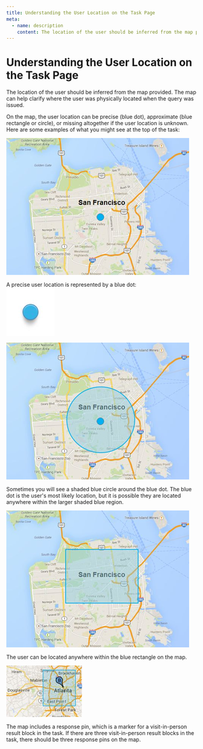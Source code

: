 ```yaml
---
title: Understanding the User Location on the Task Page
meta:
  - name: description
    content: The location of the user should be inferred from the map provided. The map can help clarify where the user was physically located when the query was issued.
---
```


# Understanding the User Location on the Task Page

The location of the user should be inferred from the map provided. The map can help clarify where the user was physically located when the query was issued.

On the map, the user location can be precise (blue dot), approximate (blue rectangle or circle), or missing altogether if the user location is unknown. Here are some examples of what you might see at the top of the task:

<div class="examples">
<div class="example">
<div class="results">
<div class="result">

![](../images/img856.jpg)

A precise user location is represented by a blue dot:  
![](../images/img857.jpg)

</div>
<div class="result">

![](../images/img859.jpg)

Sometimes you will see a shaded blue circle around the blue dot. The blue dot is the user's most likely location, but it is possible they are located anywhere within the larger shaded blue region.

</div>
<div class="result">

![](../images/img860.jpg)

The user can be located anywhere within the blue rectangle on the map.

</div>
<div class="result">

![](../images/img861.jpg)

The map includes a response pin, which is a marker for a visit-in-person result block in the task. If there are three visit-in-person result blocks in the task, there should be three response pins on the map.

</div>
</div>
</div>
</div>
